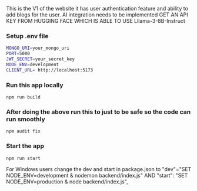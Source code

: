 This is the V1 of the website it has user authentication feature and ability to add blogs for the user.
AI integration needs to be implemented
GET AN API KEY FROM HUGGING FACE WHICH IS ABLE TO USE Lllama-3-8B-Instruct
### Setup .env file

```bash
MONGO_URI=your_mongo_uri
PORT=5000
JWT_SECRET=your_secret_key
NODE_ENV=development
CLIENT_URL= http://localhost:5173

```

### Run this app locally

```shell
npm run build
```
### After doing the above run this to just to be safe so the code can run smoothly
```shell
npm audit fix
```
### Start the app

```shell
npm run start
```

For Windows users change the dev and start in package.json to "dev"="SET NODE_ENV=development & nodemon backend/index.js" AND "start": "SET NODE_ENV=production & node backend/index.js",

